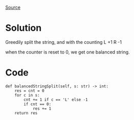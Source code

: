 [Source](https://leetcode.com/problems/split-a-string-in-balanced-strings/solutions/403836/c-java-python-easy-solution/)

# Solution
Greedily split the string, and with the counting
L +1
R -1

when the counter is reset to 0, we get one balanced string.

# Code
```
def balancedStringSplit(self, s: str) -> int:
    res = cnt = 0         
    for c in s:
        cnt += 1 if c == 'L' else -1            
        if cnt == 0:
            res += 1
    return res  
```